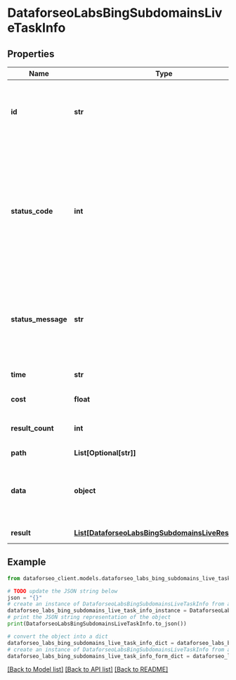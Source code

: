 # DataforseoLabsBingSubdomainsLiveTaskInfo


## Properties

Name | Type | Description | Notes
------------ | ------------- | ------------- | -------------
**id** | **str** | task identifier unique task identifier in our system in the UUID format | [optional] 
**status_code** | **int** | status code of the task generated by DataForSEO, can be within the following range: 10000-60000 you can find the full list of the response codes here | [optional] 
**status_message** | **str** | informational message of the task you can find the full list of general informational messages here | [optional] 
**time** | **str** | execution time, seconds | [optional] 
**cost** | **float** | total tasks cost, USD | [optional] 
**result_count** | **int** | number of elements in the result array | [optional] 
**path** | **List[Optional[str]]** | URL path | [optional] 
**data** | **object** | contains the same parameters that you specified in the POST request | [optional] 
**result** | [**List[DataforseoLabsBingSubdomainsLiveResultInfo]**](DataforseoLabsBingSubdomainsLiveResultInfo.md) | array of results | [optional] 

## Example

```python
from dataforseo_client.models.dataforseo_labs_bing_subdomains_live_task_info import DataforseoLabsBingSubdomainsLiveTaskInfo

# TODO update the JSON string below
json = "{}"
# create an instance of DataforseoLabsBingSubdomainsLiveTaskInfo from a JSON string
dataforseo_labs_bing_subdomains_live_task_info_instance = DataforseoLabsBingSubdomainsLiveTaskInfo.from_json(json)
# print the JSON string representation of the object
print(DataforseoLabsBingSubdomainsLiveTaskInfo.to_json())

# convert the object into a dict
dataforseo_labs_bing_subdomains_live_task_info_dict = dataforseo_labs_bing_subdomains_live_task_info_instance.to_dict()
# create an instance of DataforseoLabsBingSubdomainsLiveTaskInfo from a dict
dataforseo_labs_bing_subdomains_live_task_info_form_dict = dataforseo_labs_bing_subdomains_live_task_info.from_dict(dataforseo_labs_bing_subdomains_live_task_info_dict)
```
[[Back to Model list]](../README.md#documentation-for-models) [[Back to API list]](../README.md#documentation-for-api-endpoints) [[Back to README]](../README.md)


